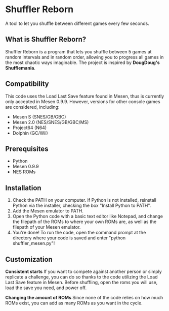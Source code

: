 # Shuffler Reborn
A tool to let you shuffle between different games every few seconds.

## What is Shuffler Reborn?
Shuffler Reborn is a program that lets you shuffle between 5 games at random intervals and in random order, allowing you to progress all games in the most chaotic ways imaginable. The project is inspired by **DougDoug's Shufflemania**.

## Compatibility
This code uses the Load Last Save feature found in Mesen, thus is currently only accepted in Mesen 0.9.9. However, versions for other console games are considered, including:
- Mesen S (SNES/GB/GBC)
- Mesen 2.0 (NES/SNES/GB/GBC/MS)
- Project64 (N64)
- Dolphin (GC/Wii)

## Prerequisites
- Python
- Mesen 0.9.9
- NES ROMs

## Installation
1. Check the PATH on your computer. If Python is not installed, reinstall Python via the installer, checking the box "Install Python to PATH".
2. Add the Mesen emulator to PATH.
3. Open the Python code with a basic text editor like Notepad, and change the filepath of the ROMs to where your own ROMs are, as well as the filepath of your Mesen emulator.
4. You're done! To run the code, open the command prompt at the directory where your code is saved and enter "python shuffler_mesen.py"!

## Customization
**Consistent starts**
If you want to compete against another person or simply replicate a challenge, you can do so thanks to the code utilizing the Load Last Save feature in Mesen. Before shuffling, open the roms you will use, load the save you need, and power off.

**Changing the amount of ROMs**
Since none of the code relies on how much ROMs exist, you can add as many ROMs as you want in the cycle.
